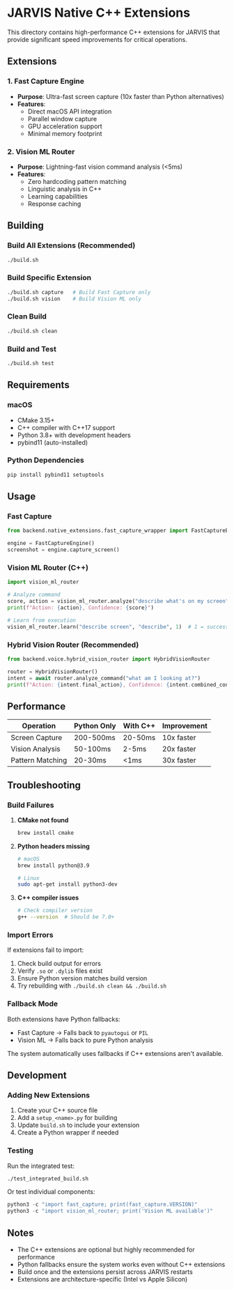 # JARVIS Native C++ Extensions

This directory contains high-performance C++ extensions for JARVIS that provide significant speed improvements for critical operations.

## Extensions

### 1. Fast Capture Engine
- **Purpose**: Ultra-fast screen capture (10x faster than Python alternatives)
- **Features**:
  - Direct macOS API integration
  - Parallel window capture
  - GPU acceleration support
  - Minimal memory footprint

### 2. Vision ML Router
- **Purpose**: Lightning-fast vision command analysis (<5ms)
- **Features**:
  - Zero hardcoding pattern matching
  - Linguistic analysis in C++
  - Learning capabilities
  - Response caching

## Building

### Build All Extensions (Recommended)
```bash
./build.sh
```

### Build Specific Extension
```bash
./build.sh capture   # Build Fast Capture only
./build.sh vision    # Build Vision ML only
```

### Clean Build
```bash
./build.sh clean
```

### Build and Test
```bash
./build.sh test
```

## Requirements

### macOS
- CMake 3.15+
- C++ compiler with C++17 support
- Python 3.8+ with development headers
- pybind11 (auto-installed)

### Python Dependencies
```bash
pip install pybind11 setuptools
```

## Usage

### Fast Capture
```python
from backend.native_extensions.fast_capture_wrapper import FastCaptureEngine

engine = FastCaptureEngine()
screenshot = engine.capture_screen()
```

### Vision ML Router (C++)
```python
import vision_ml_router

# Analyze command
score, action = vision_ml_router.analyze("describe what's on my screen")
print(f"Action: {action}, Confidence: {score}")

# Learn from execution
vision_ml_router.learn("describe screen", "describe", 1)  # 1 = success
```

### Hybrid Vision Router (Recommended)
```python
from backend.voice.hybrid_vision_router import HybridVisionRouter

router = HybridVisionRouter()
intent = await router.analyze_command("what am I looking at?")
print(f"Action: {intent.final_action}, Confidence: {intent.combined_confidence}")
```

## Performance

| Operation | Python Only | With C++ | Improvement |
|-----------|-------------|----------|-------------|
| Screen Capture | 200-500ms | 20-50ms | 10x faster |
| Vision Analysis | 50-100ms | 2-5ms | 20x faster |
| Pattern Matching | 20-30ms | <1ms | 30x faster |

## Troubleshooting

### Build Failures

1. **CMake not found**
   ```bash
   brew install cmake
   ```

2. **Python headers missing**
   ```bash
   # macOS
   brew install python@3.9
   
   # Linux
   sudo apt-get install python3-dev
   ```

3. **C++ compiler issues**
   ```bash
   # Check compiler version
   g++ --version  # Should be 7.0+
   ```

### Import Errors

If extensions fail to import:
1. Check build output for errors
2. Verify `.so` or `.dylib` files exist
3. Ensure Python version matches build version
4. Try rebuilding with `./build.sh clean && ./build.sh`

### Fallback Mode

Both extensions have Python fallbacks:
- Fast Capture → Falls back to `pyautogui` or `PIL`
- Vision ML → Falls back to pure Python analysis

The system automatically uses fallbacks if C++ extensions aren't available.

## Development

### Adding New Extensions

1. Create your C++ source file
2. Add a `setup_<name>.py` for building
3. Update `build.sh` to include your extension
4. Create a Python wrapper if needed

### Testing

Run the integrated test:
```bash
./test_integrated_build.sh
```

Or test individual components:
```python
python3 -c "import fast_capture; print(fast_capture.VERSION)"
python3 -c "import vision_ml_router; print('Vision ML available')"
```

## Notes

- The C++ extensions are optional but highly recommended for performance
- Python fallbacks ensure the system works even without C++ extensions
- Build once and the extensions persist across JARVIS restarts
- Extensions are architecture-specific (Intel vs Apple Silicon)